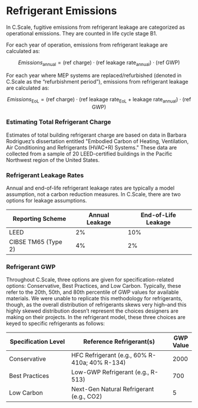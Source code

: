 # Refrigerant Emissions

In C.Scale, fugitive emissions from refrigerant leakage are categorized as operational emissions. They are counted in life cycle stage B1.

For each year of operation, emissions from refrigerant leakage are calculated as:

$$
Emissions_{\text{annual}} = (\text{ref charge}) \cdot (\text{ref leakage rate}_{\text{annual}}) \cdot (\text{ref GWP})
$$

For each year where MEP systems are replaced/refurbished (denoted in C.Scale as the “refurbishment period”), emissions from refrigerant leakage are calculated as:

$$
Emissions_{\text{EoL}} = (\text{ref charge}) \cdot (\text{ref leakage rate}_{\text{EoL}} + \text{leakage rate}_{\text{annual}}) \cdot (\text{ref GWP})
$$

### Estimating Total Refrigerant Charge

Estimates of total building refrigerant charge are based on data in Barbara Rodriguez’s dissertation entitled "Embodied Carbon of Heating, Ventilation, Air Conditioning and Refrigerants (HVAC+R) Systems." These data are collected from a sample of 20 LEED-certified buildings in the Pacific Northwest region of the United States.

### Refrigerant Leakage Rates

Annual and end-of-life refrigerant leakage rates are typically a model assumption, not a carbon reduction measures. In C.Scale, there are two options for leakage assumptions.

| Reporting Scheme    | Annual Leakage | End-of-Life Leakage |
| ------------------- | -------------- | ------------------- |
| LEED                | 2%             | 10%                 |
| CIBSE TM65 (Type 2) | 4%             | 2%                  |

### Refrigerant GWP

Throughout C.Scale, three options are given for specification-related options: Conservative, Best Practices, and Low Carbon. Typically, these refer to the 20th, 50th, and 80th percentile of GWP values for available materials. We were unable to replicate this methodology for refrigerants, though, as the overall distribution of refrigerants skews very high–and this highly skewed distribution doesn’t represent the choices designers are making on their projects. In the refrigerant model, these three choices are keyed to specific refrigerants as follows:

<table><thead><tr><th width="202">Specification Level</th><th width="406.3333333333333">Reference Refrigerant(s)</th><th>GWP Value</th></tr></thead><tbody><tr><td>Conservative</td><td>HFC Refrigerant (e.g., 60% R-410a; 40% R-134)</td><td>2000</td></tr><tr><td>Best Practices</td><td>Low-GWP Refrigerant (e.g., R-513)</td><td>700</td></tr><tr><td>Low Carbon</td><td>Next-Gen Natural Refrigerant (e.g., CO2)</td><td>5</td></tr></tbody></table>
